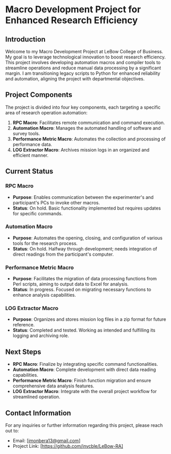 # Macro Development Project for Enhanced Research Efficiency

## Introduction

Welcome to my Macro Development Project at LeBow College of Business. My goal is to leverage technological innovation to boost research efficiency. This project involves developing automation macros and compiler tools to streamline operations and reduce manual data processing by a significant margin. I am transitioning legacy scripts to Python for enhanced reliability and automation, aligning the project with departmental objectives.

## Project Components

The project is divided into four key components, each targeting a specific area of research operation automation:

1. **RPC Macro**: Facilitates remote communication and command execution.
2. **Automation Macro**: Manages the automated handling of software and survey tools.
3. **Performance Metric Macro**: Automates the collection and processing of performance data.
4. **LOG Extractor Macro**: Archives mission logs in an organized and efficient manner.

## Current Status

### RPC Macro

- **Purpose**: Enables communication between the experimenter's and participant's PCs to invoke other macros.
- **Status**: On hold. Basic functionality implemented but requires updates for specific commands.

### Automation Macro

- **Purpose**: Automates the opening, closing, and configuration of various tools for the research process.
- **Status**: On hold. Halfway through development; needs integration of direct readings from the participant's computer.

### Performance Metric Macro

- **Purpose**: Facilitates the migration of data processing functions from Perl scripts, aiming to output data to Excel for analysis.
- **Status**: In progress. Focused on migrating necessary functions to enhance analysis capabilities.

### LOG Extractor Macro

- **Purpose**: Organizes and stores mission log files in a zip format for future reference.
- **Status**: Completed and tested. Working as intended and fulfilling its logging and archiving role.

## Next Steps

- **RPC Macro**: Finalize by integrating specific command functionalities.
- **Automation Macro**: Complete development with direct data reading capabilities.
- **Performance Metric Macro**: Finish function migration and ensure comprehensive data analysis features.
- **LOG Extractor Macro**: Integrate with the overall project workflow for streamlined operation.

## Contact Information

For any inquiries or further information regarding this project, please reach out to:

- Email: [imonbera13@gmail.com]
- Project Link: [https://github.com/invcble/LeBow-RA]
